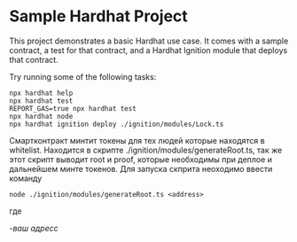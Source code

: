 # Sample Hardhat Project

This project demonstrates a basic Hardhat use case. It comes with a sample contract, a test for that contract, and a Hardhat Ignition module that deploys that contract.

Try running some of the following tasks:

```shell
npx hardhat help
npx hardhat test
REPORT_GAS=true npx hardhat test
npx hardhat node
npx hardhat ignition deploy ./ignition/modules/Lock.ts
```

Смартконтракт минтит токены для тех людей которые находятся в whitelist.
Находится в скрипте ./ignition/modules/generateRoot.ts, так же этот скрипт выводит root и proof, которые необходимы при деплое и дальнейшем минте токенов.
Для запуска скприта неоходимо ввести команду

```
node ./ignition/modules/generateRoot.ts <address>
```

где <address>-ваш адресс
